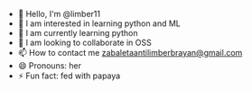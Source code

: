 - 👋 Hello, I'm @limber11
- 👀 I am interested in learning python and ML
- 🌱 I am currently learning python
- 💞️ I am looking to collaborate in OSS
- 📫 How to contact me zabaletaantilimberbrayan@gmail.com
- 😄 Pronouns: her
- ⚡ Fun fact: fed with papaya
<!---
limber11/limber11 is a ✨ special ✨ repository because its `README.md` (this file) appears on your GitHub profile.
You can click the Preview link to take a look at your changes.
--->
